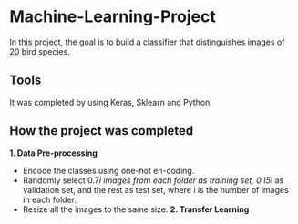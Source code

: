 # Machine-Learning-Project
In this project, the goal is to build a classifier that distinguishes images of 20 bird species. 

## Tools
It was completed by using Keras, Sklearn and Python.

## How the project was completed
**1. Data Pre-processing**
  - Encode the classes using one-hot en-coding.
  - Randomly select 0.7*i images from each folder as training set, 0.15*i as validation set, and the rest as test set, where i is the number of images in each folder.
  - Resize all the images to the same size.
**2. Transfer Learning**





